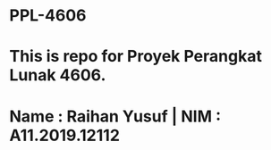 # PPL-4606

# This is repo for Proyek Perangkat Lunak 4606.
# Name : Raihan Yusuf | NIM : A11.2019.12112
